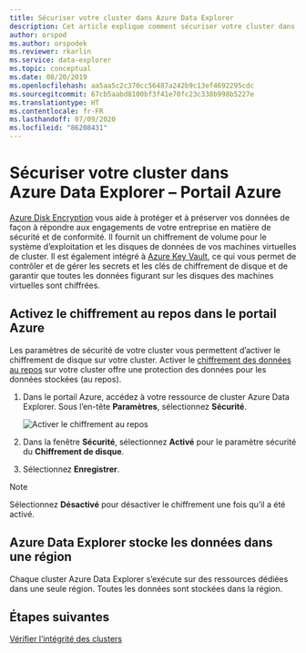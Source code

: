 ```yaml
---
title: Sécuriser votre cluster dans Azure Data Explorer
description: Cet article explique comment sécuriser votre cluster dans Azure Data Explorer dans le Portail Azure.
author: orspod
ms.author: orspodek
ms.reviewer: rkarlin
ms.service: data-explorer
ms.topic: conceptual
ms.date: 08/20/2019
ms.openlocfilehash: aa5aa5c2c370cc56487a242b9c13ef4692295cdc
ms.sourcegitcommit: 67cb5aabd8100bf3f41e70fc23c338b998b5227e
ms.translationtype: HT
ms.contentlocale: fr-FR
ms.lasthandoff: 07/09/2020
ms.locfileid: "86208431"
---
```

# <a name="secure-your-cluster-in-azure-data-explorer---azure-portal"></a>Sécuriser votre cluster dans Azure Data Explorer – Portail Azure

[Azure Disk Encryption](/azure/security/azure-security-disk-encryption-overview) vous aide à protéger et à préserver vos données de façon à répondre aux engagements de votre entreprise en matière de sécurité et de conformité. Il fournit un chiffrement de volume pour le système d’exploitation et les disques de données de vos machines virtuelles de cluster. Il est également intégré à [Azure Key Vault](/azure/key-vault/), ce qui vous permet de contrôler et de gérer les secrets et les clés de chiffrement de disque et de garantir que toutes les données figurant sur les disques des machines virtuelles sont chiffrées. 
  
## <a name="enable-encryption-at-rest-in-the-azure-portal"></a>Activez le chiffrement au repos dans le portail Azure
  
Les paramètres de sécurité de votre cluster vous permettent d’activer le chiffrement de disque sur votre cluster. Activer le [chiffrement des données au repos](/azure/security/fundamentals/encryption-atrest) sur votre cluster offre une protection des données pour les données stockées (au repos). 

1. Dans le portail Azure, accédez à votre ressource de cluster Azure Data Explorer. Sous l’en-tête **Paramètres**, sélectionnez **Sécurité**. 

    ![Activer le chiffrement au repos](media/manage-cluster-security/security-encryption-at-rest.png)

1. Dans la fenêtre **Sécurité**, sélectionnez **Activé** pour le paramètre sécurité du **Chiffrement de disque**. 

1. Sélectionnez **Enregistrer**.
 
> [!NOTE]
> Sélectionnez **Désactivé** pour désactiver le chiffrement une fois qu’il a été activé.

## <a name="azure-data-explorer-stores-data-within-a-region"></a>Azure Data Explorer stocke les données dans une région

Chaque cluster Azure Data Explorer s’exécute sur des ressources dédiées dans une seule région. Toutes les données sont stockées dans la région. 

## <a name="next-steps"></a>Étapes suivantes

[Vérifier l’intégrité des clusters](check-cluster-health.md)
